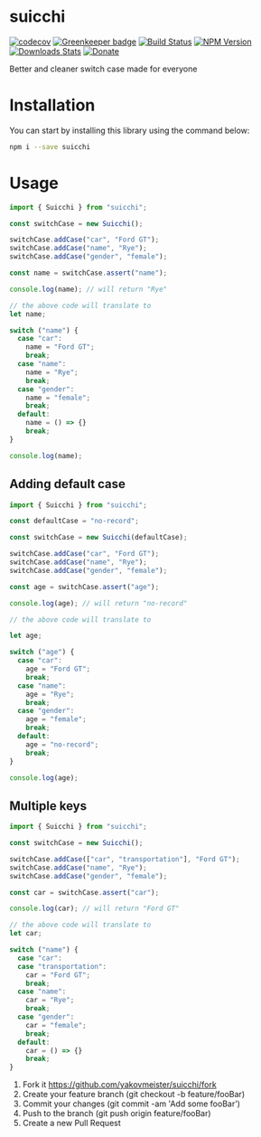 # suicchi  
[![codecov](https://codecov.io/gh/yakovmeister/suicchi/branch/2.0/graph/badge.svg)](https://codecov.io/gh/yakovmeister/suicchi)
[![Greenkeeper badge](https://badges.greenkeeper.io/yakovmeister/suicchi.svg)](https://greenkeeper.io/)
[![Build Status][travis-image]][travis-url]
[![NPM Version][npm-image]][npm-url]
[![Downloads Stats][npm-downloads]][npm-url]
[![Donate][paypal-image]](https://www.paypal.com/cgi-bin/webscr?cmd=_donations&business=938FMCPPQG4DQ&currency_code=USD&source=url)
  
Better and cleaner switch case made for everyone  
  
  
# Installation  
  
You can start by installing this library using the command below:  
  
```sh
npm i --save suicchi
```
  
# Usage  
  
```javascript
import { Suicchi } from "suicchi";

const switchCase = new Suicchi();

switchCase.addCase("car", "Ford GT");
switchCase.addCase("name", "Rye");
switchCase.addCase("gender", "female");

const name = switchCase.assert("name");

console.log(name); // will return "Rye"

// the above code will translate to
let name;

switch ("name") {
  case "car":
    name = "Ford GT";
    break;
  case "name":
    name = "Rye";
    break;
  case "gender":
    name = "female";
    break;
  default:
    name = () => {}
    break;
}

console.log(name);
```

## Adding default case  
  
```javascript
import { Suicchi } from "suicchi";

const defaultCase = "no-record";

const switchCase = new Suicchi(defaultCase);

switchCase.addCase("car", "Ford GT");
switchCase.addCase("name", "Rye");
switchCase.addCase("gender", "female");

const age = switchCase.assert("age");

console.log(age); // will return "no-record"

// the above code will translate to

let age;

switch ("age") {
  case "car":
    age = "Ford GT";
    break;
  case "name":
    age = "Rye";
    break;
  case "gender":
    age = "female";
    break;
  default:
    age = "no-record";
    break;
}

console.log(age);
```
## Multiple keys
```javascript
import { Suicchi } from "suicchi";

const switchCase = new Suicchi();

switchCase.addCase(["car", "transportation"], "Ford GT");
switchCase.addCase("name", "Rye");
switchCase.addCase("gender", "female");

const car = switchCase.assert("car");

console.log(car); // will return "Ford GT"

// the above code will translate to
let car;

switch ("name") {
  case "car":
  case "transportation":
    car = "Ford GT";
    break;
  case "name":
    car = "Rye";
    break;
  case "gender":
    car = "female";
    break;
  default:
    car = () => {}
    break;
}
```
  
1. Fork it https://github.com/yakovmeister/suicchi/fork  
2. Create your feature branch (git checkout -b feature/fooBar)  
3. Commit your changes (git commit -am 'Add some fooBar')  
4. Push to the branch (git push origin feature/fooBar)  
5. Create a new Pull Request  
  
<!-- Markdown link & img dfn's -->
[npm-image]: https://img.shields.io/npm/v/yakovmeister/suicchi.svg?style=flat-square
[npm-url]: https://www.npmjs.com/package/yakovmeister/suicchi
[npm-downloads]: https://img.shields.io/npm/dm/yakovmeister/suicchi.svg?style=flat-square
[travis-image]: https://travis-ci.org/yakovmeister/suicchi.svg?branch=2.0
[travis-url]: https://travis-ci.org/yakovmeister/suicchi
[paypal-image]: https://img.shields.io/badge/Donate-PayPal-green.svg
